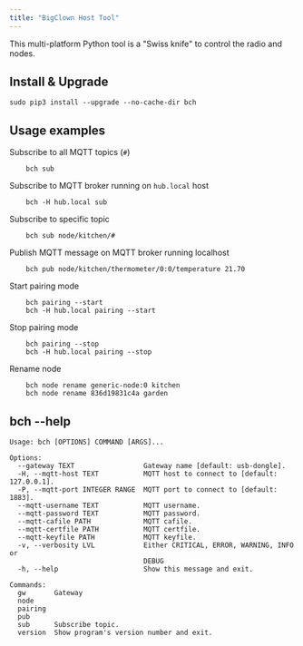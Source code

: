 ```yaml
---
title: "BigClown Host Tool"
---
```


This multi-platform Python tool is a "Swiss knife" to control the radio and nodes.

## Install & Upgrade

    sudo pip3 install --upgrade --no-cache-dir bch

## Usage examples

Subscribe to all MQTT topics (`#`)

        bch sub

Subscribe to MQTT broker running on `hub.local` host

        bch -H hub.local sub

Subscribe to specific topic

        bch sub node/kitchen/#

Publish MQTT message on MQTT broker running localhost

        bch pub node/kitchen/thermometer/0:0/temperature 21.70

Start pairing mode

        bch pairing --start
        bch -H hub.local pairing --start

Stop pairing mode

        bch pairing --stop
        bch -H hub.local pairing --stop

Rename node

        bch node rename generic-node:0 kitchen
        bch node rename 836d19831c4a garden


## bch --help

```
Usage: bch [OPTIONS] COMMAND [ARGS]...

Options:
  --gateway TEXT                 Gateway name [default: usb-dongle].
  -H, --mqtt-host TEXT           MQTT host to connect to [default: 127.0.0.1].
  -P, --mqtt-port INTEGER RANGE  MQTT port to connect to [default: 1883].
  --mqtt-username TEXT           MQTT username.
  --mqtt-password TEXT           MQTT password.
  --mqtt-cafile PATH             MQTT cafile.
  --mqtt-certfile PATH           MQTT certfile.
  --mqtt-keyfile PATH            MQTT keyfile.
  -v, --verbosity LVL            Either CRITICAL, ERROR, WARNING, INFO or
                                 DEBUG
  -h, --help                     Show this message and exit.

Commands:
  gw       Gateway
  node
  pairing
  pub
  sub      Subscribe topic.
  version  Show program's version number and exit.


```

